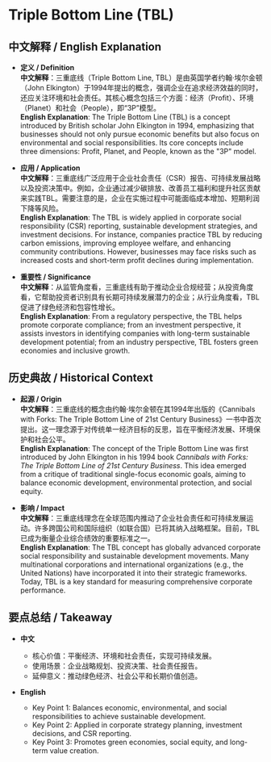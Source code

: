 # Triple Bottom Line (TBL)

## 中文解释 / English Explanation

* **定义 / Definition**  
  **中文解释**：三重底线（Triple Bottom Line, TBL）是由英国学者约翰·埃尔金顿（John Elkington）于1994年提出的概念，强调企业在追求经济效益的同时，还应关注环境和社会责任。其核心概念包括三个方面：经济（Profit）、环境（Planet）和社会（People），即“3P”模型。  
  **English Explanation**: The Triple Bottom Line (TBL) is a concept introduced by British scholar John Elkington in 1994, emphasizing that businesses should not only pursue economic benefits but also focus on environmental and social responsibilities. Its core concepts include three dimensions: Profit, Planet, and People, known as the "3P" model.

* **应用 / Application**  
  **中文解释**：三重底线广泛应用于企业社会责任（CSR）报告、可持续发展战略以及投资决策中。例如，企业通过减少碳排放、改善员工福利和提升社区贡献来实践TBL。需要注意的是，企业在实施过程中可能面临成本增加、短期利润下降等风险。  
  **English Explanation**: The TBL is widely applied in corporate social responsibility (CSR) reporting, sustainable development strategies, and investment decisions. For instance, companies practice TBL by reducing carbon emissions, improving employee welfare, and enhancing community contributions. However, businesses may face risks such as increased costs and short-term profit declines during implementation.

* **重要性 / Significance**  
  **中文解释**：从监管角度看，三重底线有助于推动企业合规经营；从投资角度看，它帮助投资者识别具有长期可持续发展潜力的企业；从行业角度看，TBL促进了绿色经济和包容性增长。  
  **English Explanation**: From a regulatory perspective, the TBL helps promote corporate compliance; from an investment perspective, it assists investors in identifying companies with long-term sustainable development potential; from an industry perspective, TBL fosters green economies and inclusive growth.

## 历史典故 / Historical Context

* **起源 / Origin**  
  **中文解释**：三重底线的概念由约翰·埃尔金顿在其1994年出版的《Cannibals with Forks: The Triple Bottom Line of 21st Century Business》一书中首次提出。这一理念源于对传统单一经济目标的反思，旨在平衡经济发展、环境保护和社会公平。  
  **English Explanation**: The concept of the Triple Bottom Line was first introduced by John Elkington in his 1994 book *Cannibals with Forks: The Triple Bottom Line of 21st Century Business*. This idea emerged from a critique of traditional single-focus economic goals, aiming to balance economic development, environmental protection, and social equity.

* **影响 / Impact**  
  **中文解释**：三重底线理念在全球范围内推动了企业社会责任和可持续发展运动。许多跨国公司和国际组织（如联合国）已将其纳入战略框架。目前，TBL已成为衡量企业综合绩效的重要标准之一。  
  **English Explanation**: The TBL concept has globally advanced corporate social responsibility and sustainable development movements. Many multinational corporations and international organizations (e.g., the United Nations) have incorporated it into their strategic frameworks. Today, TBL is a key standard for measuring comprehensive corporate performance.

## 要点总结 / Takeaway

* **中文**  
  - 核心价值：平衡经济、环境和社会责任，实现可持续发展。  
  - 使用场景：企业战略规划、投资决策、社会责任报告。  
  - 延伸意义：推动绿色经济、社会公平和长期价值创造。

* **English**  
  - Key Point 1: Balances economic, environmental, and social responsibilities to achieve sustainable development.  
  - Key Point 2: Applied in corporate strategy planning, investment decisions, and CSR reporting.  
  - Key Point 3: Promotes green economies, social equity, and long-term value creation.